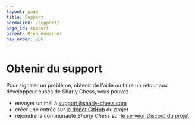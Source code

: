 ```yaml
---
layout: page
title: Support
permalink: /support/
page_id: support
parent: Bien démarrer
nav_order: 200
---
```


# Obtenir du support

Pour signaler un problème, obtenir de l'aide ou faire un retour aux développeur·euses de Sharly Chess, vous pouvez :

* envoyer un mél à [support@sharly-chess.com](mailto:support@sharly-chess.com)
* créer une entrée sur [le dépôt GitHub](https://github.com/sharly-shess/sharly-chess/issues) du projet
* rejoindre la communauté _Sharly Chess_ sur [le serveur Discord du projet](https://discord.gg/WGG87eJzQZ)
